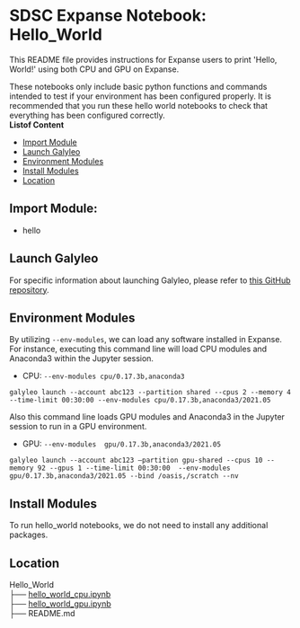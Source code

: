 # SDSC Expanse Notebook: Hello_World
This README file provides instructions for Expanse users to print 'Hello, World!' using both CPU and GPU on Expanse.

These notebooks only include basic python functions and commands intended to test if your environment has been configured properly.
It is recommended that you run these hello world notebooks to check that everything has been configured correctly.\
  **Listof Content**
- [Import Module](##import_module)
- [Launch Galyleo](##launch-galyleo)
- [Environment Modules](##environment-modules)
- [Install Modules](##install-modules)
- [Location](##location)

## Import Module:
- hello

## Launch Galyleo
For specific information about launching Galyleo, please refer to [this GitHub repository](https://github.com/mkandes/galyleo).

## Environment Modules
By utilizing `--env-modules`, we can load any software installed in Expanse. 
For instance, executing this command line will load CPU modules and Anaconda3 within the Jupyter session.
  - CPU:
`--env-modules cpu/0.17.3b,anaconda3`
```
galyleo launch --account abc123 --partition shared --cpus 2 --memory 4 --time-limit 00:30:00 --env-modules cpu/0.17.3b,anaconda3/2021.05
```
Also this command line loads GPU modules and Anaconda3 in the Jupyter session to run in a GPU environment.
 - GPU:
`--env-modules  gpu/0.17.3b,anaconda3/2021.05`
```
galyleo launch --account abc123 —partition gpu-shared --cpus 10 --memory 92 --gpus 1 --time-limit 00:30:00  --env-modules  gpu/0.17.3b,anaconda3/2021.05 --bind /oasis,/scratch --nv
```
## Install Modules
To run hello_world notebooks, we do not need to install any additional packages.

## Location 

Hello_World\
├── [hello_world_cpu.ipynb](./hello_world_cpu.ipynb)\
├── [hello_world_gpu.ipynb](./hello_world_gpu.ipynb)\
├── README.md



